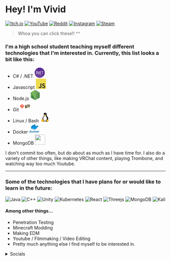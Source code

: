 # Hey!  I'm Vivid
[![Itch.io](https://img.shields.io/badge/Vividuwu-%23FF0B34.svg?style=for-the-badge&logo=Itch.io&logoColor=white)](https://vividuwu.itch.io/)  [![YouTube](https://img.shields.io/badge/v_i_v_i_d-%23FF0000.svg?style=for-the-badge&logo=YouTube&logoColor=white)](https://www.youtube.com/channel/UCwmMOhPynPfEXxpmMnk4crw)  [![Reddit](https://img.shields.io/badge/u/TheArcticHusky-FF4500?style=for-the-badge&logo=reddit&logoColor=white)](https://reddit.com/u/thearctichusky)  [![Instagram](https://img.shields.io/badge/@vividuwu-%23E4405F.svg?style=for-the-badge&logo=Instagram&logoColor=white)](https://www.instagram.com/vividuwu/) [![Steam](https://img.shields.io/badge/v_i_v_i_d-000000?style=for-the-badge&logo=steam&logoColor=white)](https://steamcommunity.com/id/vividlights/) 
>Whoa you can click these!! ^^

### I'm a high school student teaching myself different technologies that I'm interested in.  Currently, this list looks a bit like this:

- C# / .NET <img height="32" width="32" src="https://raw.githubusercontent.com/github/explore/93d8a67084f94b2a444e510199a6e7622e5b09a3/topics/dotnet/dotnet.png" /> 
- Javascript <img height="32" width="32" src="https://raw.githubusercontent.com/github/explore/80688e429a7d4ef2fca1e82350fe8e3517d3494d/topics/javascript/javascript.png" />
- Node.js <img height="32" width="32" src="https://raw.githubusercontent.com/github/explore/80688e429a7d4ef2fca1e82350fe8e3517d3494d/topics/nodejs/nodejs.png" />
- Git <img height="32" width="32" src="https://raw.githubusercontent.com/github/explore/80688e429a7d4ef2fca1e82350fe8e3517d3494d/topics/git/git.png" />
- Linux / Bash <img height="32" width="32" src="https://raw.githubusercontent.com/github/explore/80688e429a7d4ef2fca1e82350fe8e3517d3494d/topics/linux/linux.png" />
- Docker <img height="32" width="32" src="https://raw.githubusercontent.com/github/explore/80688e429a7d4ef2fca1e82350fe8e3517d3494d/topics/docker/docker.png" />
- MongoDB <img height="32" width="32" src="https://avatars.githubusercontent.com/u/45120?s=200&v=4" />

I don't commit too often, but do about as much as I have time for.  I also do a variety of other things, like making VRChat content, playing Trombone, and watching way too much Youtube.

---

### Some of the technologies that I have plans for or would like to learn in the future:
![Java](https://img.shields.io/badge/java-%23ED8B00.svg?style=for-the-badge&logo=java&logoColor=white)
![C++](https://img.shields.io/badge/c++-%2300599C.svg?style=for-the-badge&logo=c%2B%2B&logoColor=white)
![Unity](https://img.shields.io/badge/unity-%23000000.svg?style=for-the-badge&logo=unity&logoColor=white)
![Kubernetes](https://img.shields.io/badge/kubernetes-%23326ce5.svg?style=for-the-badge&logo=kubernetes&logoColor=white)
![React](https://img.shields.io/badge/react-%2320232a.svg?style=for-the-badge&logo=react&logoColor=%2361DAFB)
![Threejs](https://img.shields.io/badge/threejs-black?style=for-the-badge&logo=three.js&logoColor=white)
![MongoDB](https://img.shields.io/badge/MongoDB-%234ea94b.svg?style=for-the-badge&logo=mongodb&logoColor=white)
![Kali](https://img.shields.io/badge/Kali-268BEE?style=for-the-badge&logo=kalilinux&logoColor=white)  

#### Among other things...
+ Penetration Testing
+ Minecraft Modding
+ Making EDM
+ Youtube / Filmmaking / Video Editing
+ Pretty much anything else I find myself to be interested in.

<details>
  <summary>Socials</summary>

### If you're interested in some of my projects or other virtual escapades, [Here are some of my projects](https://github.com/vividuwu?tab=repositories), and these are some other places you can find me:     
- [Twitch](https://www.twitch.tv/vivid_avali)
- [Refsheet](https://refsheet.net/Vivid)
- [FA](https://www.furaffinity.net/user/thearctichusky/)
- [VRChat](https://vrchat.com/home/user/usr_fedd3f2f-ec2c-4cfa-88c8-1ba34dbff219)

</details>
